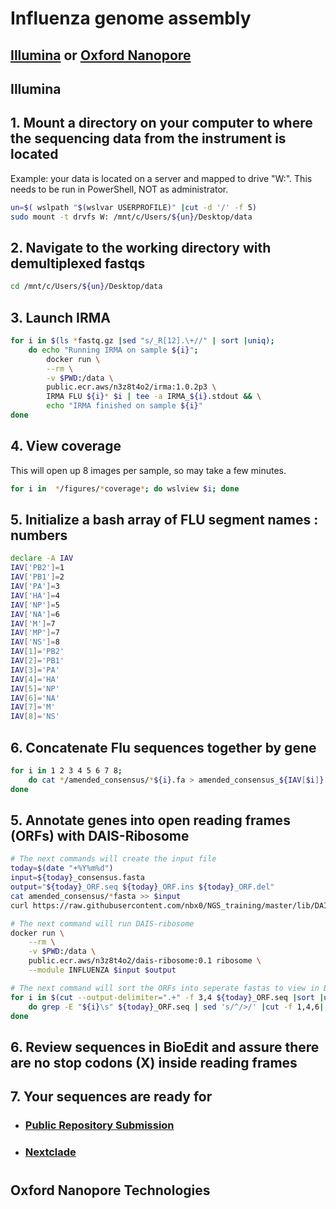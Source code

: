 # Influenza genome assembly
## [Illumina](./influenza.md#illumina) or [Oxford Nanopore](./influenza.md#oxford-nanopore-technologies)

## Illumina

## 1. Mount a directory on your computer to where the sequencing data from the instrument is located
Example: your data is located on a server and mapped to drive "W:". This needs to be run in PowerShell, NOT as administrator. 
```bash
un=$( wslpath "$(wslvar USERPROFILE)" |cut -d '/' -f 5)
sudo mount -t drvfs W: /mnt/c/Users/${un}/Desktop/data
```

## 2. Navigate to the working directory with demultiplexed fastqs
```bash
cd /mnt/c/Users/${un}/Desktop/data
```

## 3. Launch IRMA
```bash
for i in $(ls *fastq.gz |sed "s/_R[12].\+//" | sort |uniq);
    do echo "Running IRMA on sample ${i}";
        docker run \
        --rm \
        -v $PWD:/data \
        public.ecr.aws/n3z8t4o2/irma:1.0.2p3 \
        IRMA FLU ${i}* $i | tee -a IRMA_${i}.stdout && \
        echo "IRMA finished on sample ${i}"
done
```
## 4. View coverage
This will open up 8 images per sample, so may take a few minutes.
```bash
for i in  */figures/*coverage*; do wslview $i; done
```
## 5. Initialize a bash array of FLU segment names : numbers
```bash
declare -A IAV
IAV['PB2']=1
IAV['PB1']=2
IAV['PA']=3
IAV['HA']=4
IAV['NP']=5
IAV['NA']=6
IAV['M']=7
IAV['MP']=7
IAV['NS']=8
IAV[1]='PB2'
IAV[2]='PB1'
IAV[3]='PA'
IAV[4]='HA'
IAV[5]='NP'
IAV[6]='NA'
IAV[7]='M'
IAV[8]='NS'
```

## 6. Concatenate Flu sequences together by gene
```bash
for i in 1 2 3 4 5 6 7 8; 
    do cat */amended_consensus/*${i}.fa > amended_consensus_${IAV[$i]}.fasta
done
```

## 5. Annotate genes into open reading frames (ORFs) with DAIS-Ribosome
```bash
# The next commands will create the input file
today=$(date "+%Y%m%d")
input=${today}_consensus.fasta
output="${today}_ORF.seq ${today}_ORF.ins ${today}_ORF.del"
cat amended_consensus/*fasta >> $input
curl https://raw.githubusercontent.com/nbx0/NGS_training/master/lib/DAIS-Ribosome_refs/A_H1_H3_refs.fasta >> $input

# The next command will run DAIS-ribosome
docker run \
    --rm \
    -v $PWD:/data \
    public.ecr.aws/n3z8t4o2/dais-ribosome:0.1 ribosome \
    --module INFLUENZA $input $output

# The next command will sort the ORFs into seperate fastas to view in BioEdit.
for i in $(cut --output-delimiter=".+" -f 3,4 ${today}_ORF.seq |sort |uniq)
    do grep -E "${i}\s" ${today}_ORF.seq | sed 's/^/>/' |cut -f 1,4,6| sed 's/\t/_/' |tr '\t' '\n' > $(echo $i |cut -d '+' -f 2)_ORF.fasta && wslview $(echo $i |cut -d '+' -f 2)_ORF.fasta
done
```
## 6. Review sequences in BioEdit and assure there are no stop codons (X) inside reading frames

## 7. Your sequences are ready for
- ### [Public Repository Submission](https://github.com/CDCgov/seqsender)
- ### [Nextclade](https://clades.nextstrain.org/)
 

#

## Oxford Nanopore Technologies